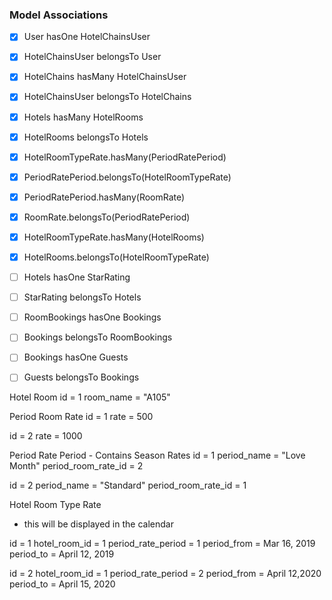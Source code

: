 ### Model Associations

- [x] User hasOne HotelChainsUser
- [x] HotelChainsUser belongsTo User

- [x] HotelChains hasMany HotelChainsUser
- [x] HotelChainsUser belongsTo HotelChains

- [x] Hotels hasMany HotelRooms
- [x] HotelRooms belongsTo Hotels

- [x] HotelRoomTypeRate.hasMany(PeriodRatePeriod)
- [x] PeriodRatePeriod.belongsTo(HotelRoomTypeRate)

- [x] PeriodRatePeriod.hasMany(RoomRate)
- [x] RoomRate.belongsTo(PeriodRatePeriod)

- [x] HotelRoomTypeRate.hasMany(HotelRooms)
- [x] HotelRooms.belongsTo(HotelRoomTypeRate)

- [ ] Hotels hasOne StarRating
- [ ] StarRating belongsTo Hotels

- [ ] RoomBookings hasOne Bookings
- [ ] Bookings belongsTo RoomBookings

- [ ] Bookings hasOne Guests
- [ ] Guests belongsTo Bookings


Hotel Room
  id = 1
  room_name = "A105"

Period Room Rate
  id = 1
  rate = 500

  id = 2
  rate = 1000

Period Rate Period - Contains Season Rates
  id = 1
  period_name = "Love Month"
  period_room_rate_id = 2

  id = 2
  period_name = "Standard"
  period_room_rate_id = 1


Hotel Room Type Rate
  - this will be displayed in the calendar

  id = 1
  hotel_room_id = 1
  period_rate_period = 1
  period_from = Mar 16, 2019
  period_to = April 12, 2019

  id = 2
  hotel_room_id = 1
  period_rate_period = 2
  period_from = April 12,2020
  period_to = April 15, 2020


